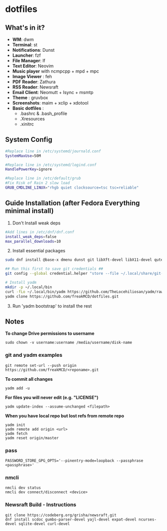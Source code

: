 # dotfiles

## What's in it?

* **WM**: dwm
* **Terminal**: st
* **Notifications**: Dunst
* **Launcher**: fzf
* **File Manager**: lf
* **Text Editor**: Neovim
* **Music player** with ncmpcpp + mpd + mpc
* **Image Viewer** : feh
* **PDF Reader**: Zathura
* **RSS Reader**: Newsraft
* **Email Client**: Neomutt + Isync + msmtp
* **Theme** : gruvbox
* **Screenshots**: maim + xclip + xdotool
* **Basic dotfiles** :
    - .bashrc & .bash_profile
    - .Xresources
    - .xinitrc

## System Config
```bash
#Replace line in /etc/systemd/journald.conf
SystemMaxUse=50M

#Replace line in /etc/systemd/logind.conf 
HandlePowerKey=ignore

#Replace line in /etc/default/grub
#Fix Risk of Rain 2 slow load
GRUB_CMDLINE_LINUX="rhgb quiet clocksource=tsc tsc=reliable"
```

## Guide Installation (after Fedora Everything minimal install)

1. Don't Install weak deps
```bash
#Add lines in /etc/dnf/dnf.conf
install_weak_deps=false 
max_parallel_downloads=10 
```
2. Install essential packages
```bash
sudo dnf install @base-x dmenu dunst git libXft-devel libX11-devel qutebrowser

## Run this first to save git credentials ##
git config --global credential.helper "store --file ~/.local/share/git-credentials"

# Install yadm
mkdir -p ~/.local/bin
curl -fLo ~/.local/bin/yadm https://github.com/TheLocehiliosan/yadm/raw/master/yadm && chmod a+x ~/.local/bin/yadm
yadm clone https://github.com/freakMCD/dotfiles.git 
```
3. Run 'yadm bootstrap' to install the rest

## Notes

**To change Drive permissions to username**

    sudo chown -v username:username /media/username/disk-name

### git and yadm examples

    git remote set-url --push origin https://github.com/freakMCD/<reponame>.git

**To commit all changes**

    yadm add -u

**For files you will never edit (e.g. "LICENSE")**

    yadm update-index --assume-unchanged <filepath>

**When you have local repo but lost refs from remote repo**

    yadm init
    yadm remote add origin <url>
    yadm fetch
    yadm reset origin/master

### pass

    PASSWORD_STORE_GPG_OPTS='--pinentry-mode=loopback --passphrase <passphrase>'
    
### nmcli

    nmcli dev status
    nmcli dev connect/disconnect <device>

### Newsraft Build - Instructions

    git clone https://codeberg.org/grisha/newsraft.git
    dnf install scdoc gumbo-parser-devel yajl-devel expat-devel ncurses-devel sqlite-devel curl-devel


